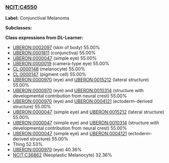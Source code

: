 
### [NCIT:C4550](http://purl.obolibrary.org/obo/NCIT_C4550)
**Label:** Conjunctival Melanoma

**Subclasses:** 

**Class expressions from DL-Learner:**

- [UBERON:0002097](http://purl.obolibrary.org/obo/UBERON_0002097) (skin of body) 55.00%
- [UBERON:0001811](http://purl.obolibrary.org/obo/UBERON_0001811) (conjunctiva) 55.00%
- [UBERON:0000047](http://purl.obolibrary.org/obo/UBERON_0000047) (simple eye) 55.00%
- [UBERON:0000019](http://purl.obolibrary.org/obo/UBERON_0000019) (camera-type eye) 55.00%
- [CL:0000148](http://purl.obolibrary.org/obo/CL_0000148) (melanocyte) 55.00%
- [CL:0000147](http://purl.obolibrary.org/obo/CL_0000147) (pigment cell) 55.00%
- [UBERON:0000970](http://purl.obolibrary.org/obo/UBERON_0000970) (eye) and [UBERON:0015212](http://purl.obolibrary.org/obo/UBERON_0015212) (lateral structure) 55.00%
- [UBERON:0000970](http://purl.obolibrary.org/obo/UBERON_0000970) (eye) and [UBERON:0010314](http://purl.obolibrary.org/obo/UBERON_0010314) (structure with developmental contribution from neural crest) 55.00%
- [UBERON:0000970](http://purl.obolibrary.org/obo/UBERON_0000970) (eye) and [UBERON:0004121](http://purl.obolibrary.org/obo/UBERON_0004121) (ectoderm-derived structure) 55.00%
- [UBERON:0000047](http://purl.obolibrary.org/obo/UBERON_0000047) (simple eye) and [UBERON:0015212](http://purl.obolibrary.org/obo/UBERON_0015212) (lateral structure) 55.00%
- [UBERON:0000047](http://purl.obolibrary.org/obo/UBERON_0000047) (simple eye) and [UBERON:0010314](http://purl.obolibrary.org/obo/UBERON_0010314) (structure with developmental contribution from neural crest) 55.00%
- [UBERON:0000047](http://purl.obolibrary.org/obo/UBERON_0000047) (simple eye) and [UBERON:0004121](http://purl.obolibrary.org/obo/UBERON_0004121) (ectoderm-derived structure) 55.00%
- Thing 52.53%
- [UBERON:0000970](http://purl.obolibrary.org/obo/UBERON_0000970) (eye) 40.36%
- [NCIT:C36862](http://purl.obolibrary.org/obo/NCIT_C36862) (Neoplastic Melanocyte) 32.36%


